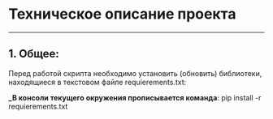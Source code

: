 # Техническое описание проекта
----
## 1. Общее:

Перед работой скрипта необходимо установить (обновить) библиотеки, находящиеся в текстовом файле requierements.txt:

**_В консоли текущего окружения прописывается команда**: pip install -r requierements.txt

